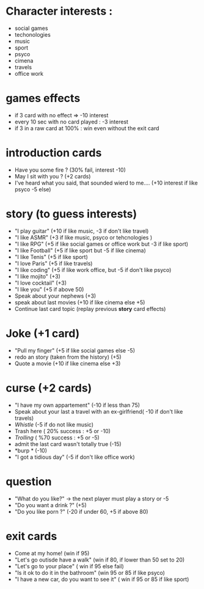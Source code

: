 # Character interests : 
* social games
* techonologies
* music 
* sport
* psyco
* cimena
* travels
* office work
	
# games effects
* if 3 card with no effect => -10 interest
* every 10 sec  with no card played : -3 interest
* if 3 in a raw card at 100% : win even without the exit card
	
# introduction cards
* Have you some fire ? (30% fail, interest -10)
* May I sit with you ? (+2 cards)
* I've heard what you said, that sounded wierd to me.... (+10 interest if like psyco -5 else)
		
# story (to guess interests)
* "I play guitar" (+10 if like music, -3 if don't like travel)
* "I like ASMR" (+3 if like music, psyco or tehcnologies )
* "I like RPG" (+5 if like social games or office work but -3 if like sport)
* "I like Football" (+5 if like sport but -5 if like cinema)
* "I like Tenis" (+5 if like sport)
* "I love Paris" (+5 if like travels)
* "I like coding" (+5 if like work office, but -5 if don't like psyco)
* "I like mojito" (+3)
* "I love cocktail" (+3)
* "I like you" (+5 if above 50)
* Speak about your nephews (+3)
* speak about last movies (+10 if like cinema else +5)
* Continue last card topic (replay previous **story** card effects)

# Joke (+1 card)
* "Pull my finger" (+5 if like social games else -5)
* redo an story (taken from the history) (+5)
* Quote a movie (+10 if like cinema else +3)

# curse (+2 cards)
* "I have my own appartement" (-10 if less than 75)
* Speak about your last a travel with an ex-girlfriend( -10 if don't like travels)
* *Whistle* (-5 if do not like music)
* Trash here ( 20% success : +5 or -10)
* *Trolling*  ( %70 success : +5 or -5)
* admit the last card wasn't totally true (-15)
* *burp * (-10)
* "I got a tidious day" (-5 if don't like office work)


# question
* "What do you like?" -> the next player must play a story or -5
* "Do you want a drink ?" (+5)
* "Do you like porn ?" (-20 if under 60, +5 if above 80)

# exit cards
* Come at my home! 	(win if 95)
* "Let's go outisde have a walk" (win if 80, if lower than 50 set to 20)
* "Let's go to your place" ( win if 95 else fail)
* "Is it ok to do it in the bathroom" (win 95 or 85 if like psyco)
* "I have a new car, do you want to see it" ( win if 95 or 85 if like sport)

